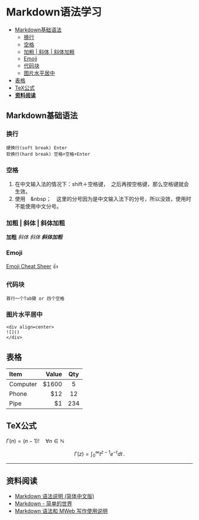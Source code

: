 # Markdown语法学习


<!-- MDTOC maxdepth:6 firsth1:2 numbering:0 flatten:0 bullets:1 updateOnSave:1 -->

- [Markdown基础语法](#markdown基础语法)   
   - [换行](#换行)   
   - [空格](#空格)   
   - [加粗 | 斜体 | 斜体加粗](#加粗-斜体-斜体加粗)   
   - [Emoji](#emoji)   
   - [代码块](#代码块)   
   - [图片水平居中](#图片水平居中)   
- [表格](#表格)   
- [TeX公式](#tex公式)   
- [**资料阅读**](#资料阅读)   

<!-- /MDTOC -->

## Markdown基础语法
### 换行
	硬换行(soft break) Enter
	软换行(hard break) 空格+空格+Enter
### 空格
1. 在中文输入法的情况下：shift＋空格键，　之后再按空格键，那么空格键就会生效。　　
2. 使用　&nbsp；　这里的分号因为是中文输入法下的分号，所以没效，使用时不能使用中文分号。

### 加粗 | 斜体 | 斜体加粗
**加粗** 	_斜体_	*斜体*		***斜体加粗***
### Emoji
[Emoji Cheat Sheer](https://www.webpagefx.com/tools/emoji-cheat-sheet/)
:+1:

### 代码块
	首行一个Tab键 or 四个空格

### 图片水平居中
	<div align=center>
	![]()
	</div>

## 表格
|   Item   | Value | Qty |
|:-------- | -----:|:---:|
| Computer | $1600 |  5  |
| Phone    |   $12 | 12  |
| Pipe     |    $1 | 234 |

## TeX公式
$\Gamma(n) = (n-1)!\quad\forall n\in\mathbb N$

$$
\Gamma(z) = \int_0^\infty t^{z-1}e^{-t}dt\,.
$$



---------------

[1]: http://example.com/ "Optional Title"
## **资料阅读**

- [Markdown 语法说明 (简体中文版)](http://www.appinn.com/markdown/)
- [Markdown - 简单的世界](https://wizardforcel.gitbooks.io/markdown-simple-world/content/index.html)
- [Markdown 语法和 MWeb 写作使用说明](http://zh.mweb.im/markdown-syntax-guide-suggest-version-zh.html)
